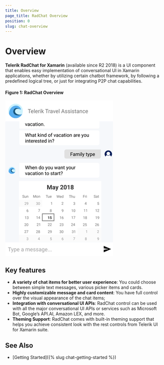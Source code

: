 ```yaml
---
title: Overview
page_title: RadChat Overview
position: 0
slug: chat-overview
---
```


# Overview #

**Telerik RadChat for Xamarin** (available since R2 2018) is a UI component that enables easy implementation of conversational UI in Xamarin applications, whether by utilizing certain chatbot framework, by following a predefined logical tree, or just for integrating P2P chat capabilities. 

#### Figure 1: RadChat Overview

![Chat Overview](images/chat_overview.png)

## Key features

* **A variety of chat items for better user experience**: You could choose between simple text messages, various picker items and cards. 
* **Highly customizable message and card content**: You have full control over the visual appearance of the chat items;
* **Integration with conversational UI APIs**: RadChat control can be used with all the major conversational UI APIs or services such as Microsoft Bot, Google’s API.AI, Amazon LEX, and more.
* **Theming Support**: RadChat comes with built-in theming support that helps you achieve consistent look with the rest controls from Telerik UI for Xamarin suite.


## See Also

- [Getting Started]({% slug chat-getting-started %})